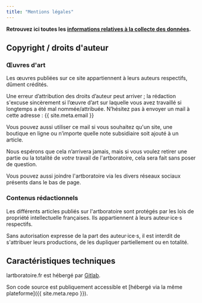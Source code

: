 ```yaml
---
title: "Mentions légales"
---
```


**Retrouvez ici toutes les [informations relatives à la collecte des données](/politique-confidentialite).**

## Copyright / droits d'auteur
### Œuvres d'art
Les œuvres publiées sur ce site appartiennent à leurs auteurs respectifs, dûment crédités.

Une erreur d’attribution des droits d’auteur peut arriver ; la rédaction s'excuse sincèrement si l’œuvre d’art sur laquelle vous avez travaillé si longtemps a été mal nommée/attribuée. N’hésitez pas à envoyer un mail à cette adresse : <span class="email">{{ site.meta.email }}</span>

Vous pouvez aussi utiliser ce mail si vous souhaitez qu'un site, une boutique en ligne ou n’importe quelle note subsidiaire soit ajouté à un article.

Nous espérons que cela n’arrivera jamais, mais si vous voulez retirer une partie ou la totalité de *votre* travail de l'artboratoire, cela sera fait sans poser de question.

Vous pouvez aussi joindre l'artboratoire via les divers réseaux sociaux présents dans le bas de page.

### Contenus rédactionnels
Les différents articles publiés sur l'artboratoire sont protégés par les lois de propriété intellectuelle françaises. Ils appartiennent à leurs auteur·ice·s respectifs. 

Sans autorisation expresse de la part des auteur·ice·s, il est interdit de s'attribuer leurs productions, de les dupliquer partiellement ou en totalité. 

## Caractéristiques techniques
lartboratoire.fr est hébergé par [Gitlab](https://gitlab.com/).

Son code source est publiquement accessible et [hébergé via la même plateforme]({{ site.meta.repo }}).


